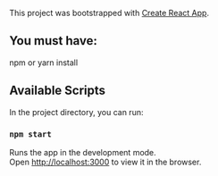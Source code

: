 This project was bootstrapped with [Create React App](https://github.com/facebook/create-react-app).

## You must have:
npm or yarn install

## Available Scripts

In the project directory, you can run:

### `npm start`

Runs the app in the development mode.<br>
Open [http://localhost:3000](http://localhost:3000) to view it in the browser.